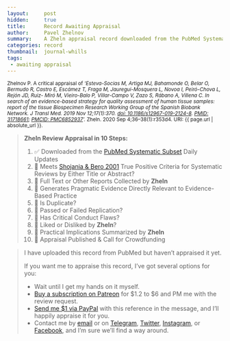 ```yaml
---
layout:     post
hidden:     true
title:      Record Awaiting Appraisal
author:     Pavel Zhelnov
summary:    A Zheln appraisal record downloaded from the PubMed Systematic Subset daily updates.
categories: record
thumbnail:  journal-whills
tags:
 - awaiting appraisal
---
```


<small>Zhelnov P. A critical appraisal of _‘Esteva-Socias M, Artiga MJ, Bahamonde O, Belar O, Bermudo R, Castro E, Escámez T, Fraga M, Jauregui-Mosquera L, Novoa I, Peiró-Chova L, Rejón JD, Ruiz- Miró M, Vieiro-Balo P, Villar-Campo V, Zazo S, Rábano A, Villena C. In search of an evidence-based strategy for quality assessment of human tissue samples: report of the tissue Biospecimen Research Working Group of the Spanish Biobank Network. J Transl Med. 2019 Nov 12;17(1):370. [doi: 10.1186/s12967-019-2124-8](https://doi.org/10.1186/s12967-019-2124-8). [PMID: 31718661](https://pubmed.gov/31718661); [PMCID: PMC6852937](https://ncbi.nlm.nih.gov/pmc/PMC6852937)’._ Zheln. 2020 Sep 4;36–38(1):r353d4. URI: {{ page.url | absolute_url }}.</small>

> **Zheln Review Appraisal in 10 Steps:**
>
> 1. ✅ Downloaded from the [PubMed Systematic Subset](https://p1m.org/ssb) Daily Updates
> 2. 🔄 Meets [Shojania & Bero 2001](https://www.researchgate.net/publication/11820967_Taking_Advantage_of_the_Explosion_of_Systematic_Reviews_An_Efficient_MEDLINE_Search_Strategy) True Positive Criteria for Systematic Reviews by Either Title or Abstract?
> 3. 🔄 Full Text or Other Reports Collected by **Zheln**
> 4. 🔄 Generates Pragmatic Evidence Directly Relevant to Evidence-Based Practice
> 5. 🔄 Is Duplicate?
> 6. 🔄 Passed or Failed Replication?
> 7. 🔄 Has Critical Conduct Flaws?
> 8. 🔄 Liked or Disliked by **Zheln**?
> 9. 🔄 Practical Implications Summarized by **Zheln**
> 10. 🔄 Appraisal Published & Call for Crowdfunding

> I have uploaded this record from PubMed but haven’t appraised it yet.
>
> If you want me to appraise this record, I’ve got several options for you:
> * Wait until I get my hands on it myself.
> * [Buy a subscription on Patreon](https://patreon.com/zheln) for $1.2 to $6 and PM me with the review request.
> * [Send me $1 via PayPal](https://paypal.me/pjelnov) with this reference in the message, and I’ll happily appraise it for you.
> * Contact me by [email](mailto:pavel@zheln.com) or on [Telegram](https://t.me/drzhelnov), [Twitter](https://twitter.com/drzhelnov), [Instagram](https://instagram.com/igzheln), or [Facebook](https://facebook.com/drzhelnov), and I’m sure we’ll find a way around.
